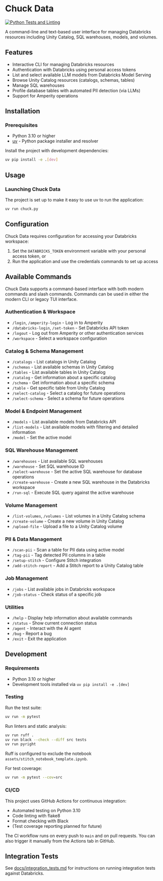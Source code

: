 # Chuck Data

[![Python Tests and Linting](https://github.com/amperity/clamp-internal/actions/workflows/python-tests.yml/badge.svg)](https://github.com/amperity/clamp-internal/actions/workflows/python-tests.yml)

A command-line and text-based user interface for managing Databricks resources including Unity Catalog, SQL warehouses, models, and volumes.

## Features

- Interactive CLI for managing Databricks resources
- Authentication with Databricks using personal access tokens
- List and select available LLM models from Databricks Model Serving
- Browse Unity Catalog resources (catalogs, schemas, tables)
- Manage SQL warehouses
- Profile database tables with automated PII detection (via LLMs)
- Support for Amperity operations

## Installation

### Prerequisites

 - Python 3.10 or higher
- [uv](https://github.com/astral-sh/uv) - Python package installer and resolver

Install the project with development dependencies:

```bash
uv pip install -e .[dev]
```

## Usage

### Launching Chuck Data

The project is set up to make it easy to use uv to run the application:

```bash
uv run chuck.py
```

## Configuration

Chuck Data requires configuration for accessing your Databricks workspace:

1. Set the `DATABRICKS_TOKEN` environment variable with your personal access token, or 
2. Run the application and use the credentials commands to set up access

## Available Commands

Chuck Data supports a command-based interface with both modern commands and slash commands. Commands can be used in either the modern CLI or legacy TUI interface.

### Authentication & Workspace
- `/login`, `/amperity-login` - Log in to Amperity
 - `/databricks-login`, `/set-token` - Set Databricks API token
- `/logout` - Log out from Amperity or other authentication services
- `/workspace` - Select a workspace configuration

### Catalog & Schema Management
- `/catalogs` - List catalogs in Unity Catalog
- `/schemas` - List available schemas in Unity Catalog
- `/tables` - List available tables in Unity Catalog
- `/catalog` - Get information about a specific catalog
- `/schema` - Get information about a specific schema
- `/table` - Get specific table from Unity Catalog
- `/select-catalog` - Select a catalog for future operations
- `/select-schema` - Select a schema for future operations

### Model & Endpoint Management
- `/models` - List available models from Databricks API
- `/list-models` - List available models with filtering and detailed information
- `/model` - Set the active model

### SQL Warehouse Management
- `/warehouses` - List available SQL warehouses
- `/warehouse` - Set SQL warehouse ID
- `/select-warehouse` - Set the active SQL warehouse for database operations
- `/create-warehouse` - Create a new SQL warehouse in the Databricks workspace
- `/run-sql` - Execute SQL query against the active warehouse

### Volume Management
- `/list-volumes`, `/volumes` - List volumes in a Unity Catalog schema
- `/create-volume` - Create a new volume in Unity Catalog
- `/upload-file` - Upload a file to a Unity Catalog volume

### PII & Data Management
- `/scan-pii` - Scan a table for PII data using active model
- `/tag-pii` - Tag detected PII columns in a table
- `/setup-stitch` - Configure Stitch integration
- `/add-stitch-report` - Add a Stitch report to a Unity Catalog table

### Job Management
- `/jobs` - List available jobs in Databricks workspace
- `/job-status` - Check status of a specific job

### Utilities
- `/help` - Display help information about available commands
- `/status` - Show current connection status
- `/agent` - Interact with the AI agent
- `/bug` - Report a bug
- `/exit` - Exit the application

## Development

### Requirements

 - Python 3.10 or higher
- Development tools installed via `uv pip install -e .[dev]`

### Testing

Run the test suite:

```bash
uv run -m pytest
```

Run linters and static analysis:

```bash
uv run ruff .
uv run black --check --diff src tests
uv run pyright
```

Ruff is configured to exclude the notebook `assets/stitch_notebook_template.ipynb`.

For test coverage:

```bash
uv run -m pytest --cov=src
```

### CI/CD

This project uses GitHub Actions for continuous integration:

 - Automated testing on Python 3.10
- Code linting with flake8
- Format checking with Black
- (Test coverage reporting planned for future)

The CI workflow runs on every push to `main` and on pull requests. You can also trigger it manually from the Actions tab in GitHub.
## Integration Tests
See [docs/integration_tests.md](docs/integration_tests.md) for instructions on running integration tests against Databricks.
